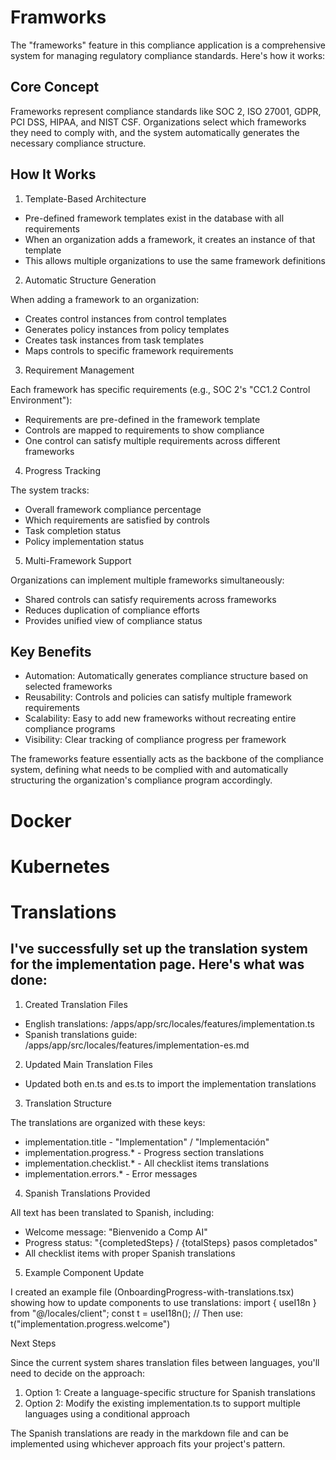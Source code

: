 # Framworks

The "frameworks" feature in this compliance application is a comprehensive system for managing
  regulatory compliance standards. Here's how it works:

##  Core Concept

  Frameworks represent compliance standards like SOC 2, ISO 27001, GDPR, PCI DSS, HIPAA, and NIST CSF.
   Organizations select which frameworks they need to comply with, and the system automatically
  generates the necessary compliance structure.

##  How It Works

  1. Template-Based Architecture

  - Pre-defined framework templates exist in the database with all requirements
  - When an organization adds a framework, it creates an instance of that template
  - This allows multiple organizations to use the same framework definitions

  2. Automatic Structure Generation

  When adding a framework to an organization:
  - Creates control instances from control templates
  - Generates policy instances from policy templates
  - Creates task instances from task templates
  - Maps controls to specific framework requirements

  3. Requirement Management

  Each framework has specific requirements (e.g., SOC 2's "CC1.2 Control Environment"):
  - Requirements are pre-defined in the framework template
  - Controls are mapped to requirements to show compliance
  - One control can satisfy multiple requirements across different frameworks

  4. Progress Tracking

  The system tracks:
  - Overall framework compliance percentage
  - Which requirements are satisfied by controls
  - Task completion status
  - Policy implementation status

  5. Multi-Framework Support

  Organizations can implement multiple frameworks simultaneously:
  - Shared controls can satisfy requirements across frameworks
  - Reduces duplication of compliance efforts
  - Provides unified view of compliance status

##  Key Benefits

  - Automation: Automatically generates compliance structure based on selected frameworks
  - Reusability: Controls and policies can satisfy multiple framework requirements
  - Scalability: Easy to add new frameworks without recreating entire compliance programs
  - Visibility: Clear tracking of compliance progress per framework

  The frameworks feature essentially acts as the backbone of the compliance system, defining what
  needs to be complied with and automatically structuring the organization's compliance program
  accordingly.

  # Docker

  # Kubernetes

  # Translations

  ## I've successfully set up the translation system for the implementation page. Here's what was done:

  1. Created Translation Files

  - English translations: /apps/app/src/locales/features/implementation.ts
  - Spanish translations guide: /apps/app/src/locales/features/implementation-es.md

  2. Updated Main Translation Files

  - Updated both en.ts and es.ts to import the implementation translations

  3. Translation Structure

  The translations are organized with these keys:
  - implementation.title - "Implementation" / "Implementación"
  - implementation.progress.* - Progress section translations
  - implementation.checklist.* - All checklist items translations
  - implementation.errors.* - Error messages

  4. Spanish Translations Provided

  All text has been translated to Spanish, including:
  - Welcome message: "Bienvenido a Comp AI"
  - Progress status: "{completedSteps} / {totalSteps} pasos completados"
  - All checklist items with proper Spanish translations

  5. Example Component Update

  I created an example file (OnboardingProgress-with-translations.tsx) showing how to update
  components to use translations:
  import { useI18n } from "@/locales/client";
  const t = useI18n();
  // Then use: t("implementation.progress.welcome")

  Next Steps

  Since the current system shares translation files between languages, you'll need to decide on the
  approach:

  1. Option 1: Create a language-specific structure for Spanish translations
  2. Option 2: Modify the existing implementation.ts to support multiple languages using a
  conditional approach

  The Spanish translations are ready in the markdown file and can be implemented using whichever
  approach fits your project's pattern.